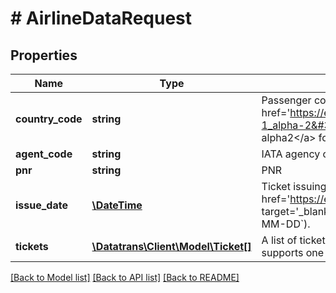 # # AirlineDataRequest

## Properties

Name | Type | Description | Notes
------------ | ------------- | ------------- | -------------
**country_code** | **string** | Passenger country code in &lt;a href&#x3D;&#39;https://en.wikipedia.org/wiki/ISO_3166-1_alpha-2&#39; target&#x3D;&#39;_blank&#39;&gt;ISO-3166-1-alpha2&lt;/a&gt; format. | [optional]
**agent_code** | **string** | IATA agency code | [optional]
**pnr** | **string** | PNR | [optional]
**issue_date** | [**\DateTime**](\DateTime.md) | Ticket issuing date. Must be in &lt;a href&#x3D;&#39;https://en.wikipedia.org/wiki/ISO_8601&#39; target&#x3D;&#39;_blank&#39;&gt;ISO-8601&lt;/a&gt; format (&#x60;YYYY-MM-DD&#x60;). | [optional]
**tickets** | [**\Datatrans\Client\Model\Ticket[]**](Ticket.md) | A list of tickets for this purchase. Note: PAP only supports one ticket. | [optional]

[[Back to Model list]](../../README.md#models) [[Back to API list]](../../README.md#endpoints) [[Back to README]](../../README.md)
